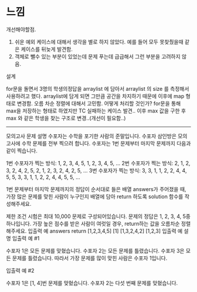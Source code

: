 
# 느낌
개선해야할점.

1. 쉬운 예외 케이스에 대해서 생각을 별로 하지 않았다. 예를 들어 모두 못찾췄을때 같은 케이스를 뒤늦게 발견함.
2. 객체로 뺄수 있는 부분이 있었는데 문제 푸는데 급급해서 그런 부분을 고려하지 않음.

설계

for문을 돌면서 3명의 학생의정답을 arraylist 에 담아서 arraylist 의 size 를 측정해서 사용하려고 했다.
arraylist에 담게 되면 그만큼 공간을 차지하기 때문에 이후에 map 형태로 변경함.
오름 차순 정렬에 대해서 고민함. 어떻게 처리할 것인가? for문을 통해 max을 저장하는 형태로 하였지만 TC 실패하는 케이스 발견..
이후 max 값을 구한 후 max 와 같은 학생을 찾는 구조로 변경..(개선이 필요함..)

----
모의고사
문제 설명
수포자는 수학을 포기한 사람의 준말입니다. 수포자 삼인방은 모의고사에 수학 문제를 전부 찍으려 합니다. 수포자는 1번 문제부터 마지막 문제까지 다음과 같이 찍습니다.

1번 수포자가 찍는 방식: 1, 2, 3, 4, 5, 1, 2, 3, 4, 5, ...
2번 수포자가 찍는 방식: 2, 1, 2, 3, 2, 4, 2, 5, 2, 1, 2, 3, 2, 4, 2, 5, ...
3번 수포자가 찍는 방식: 3, 3, 1, 1, 2, 2, 4, 4, 5, 5, 3, 3, 1, 1, 2, 2, 4, 4, 5, 5, ...

1번 문제부터 마지막 문제까지의 정답이 순서대로 들은 배열 answers가 주어졌을 때, 가장 많은 문제를 맞힌 사람이 누구인지 배열에 담아 return 하도록 solution 함수를 작성해주세요.

제한 조건
시험은 최대 10,000 문제로 구성되어있습니다.
문제의 정답은 1, 2, 3, 4, 5중 하나입니다.
가장 높은 점수를 받은 사람이 여럿일 경우, return하는 값을 오름차순 정렬해주세요.
입출력 예
answers	return
[1,2,3,4,5]	[1]
[1,3,2,4,2]	[1,2,3]
입출력 예 설명
입출력 예 #1

수포자 1은 모든 문제를 맞혔습니다.
수포자 2는 모든 문제를 틀렸습니다.
수포자 3은 모든 문제를 틀렸습니다.
따라서 가장 문제를 많이 맞힌 사람은 수포자 1입니다.

입출력 예 #2

수포자 1은 [1, 4]번 문제를 맞혔습니다.
수포자 2는 다섯 번째 문제를 맞혔습니다.